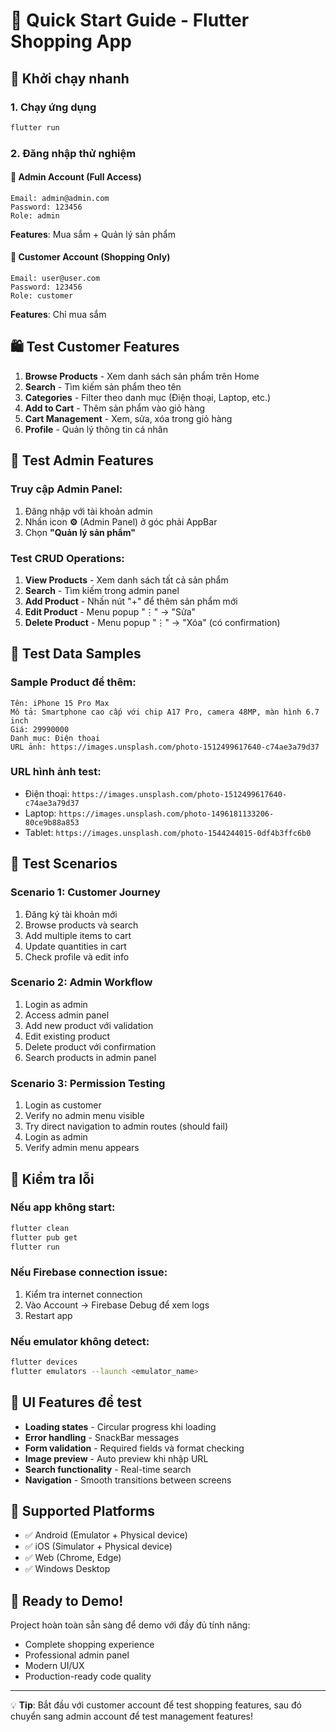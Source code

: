 # 🚀 Quick Start Guide - Flutter Shopping App

## 🎯 Khởi chạy nhanh

### 1. Chạy ứng dụng

```bash
flutter run
```

### 2. Đăng nhập thử nghiệm

#### 👑 Admin Account (Full Access)

```
Email: admin@admin.com
Password: 123456
Role: admin
```

**Features**: Mua sắm + Quản lý sản phẩm

#### 👤 Customer Account (Shopping Only)

```
Email: user@user.com
Password: 123456
Role: customer
```

**Features**: Chỉ mua sắm

## 🛍️ Test Customer Features

1. **Browse Products** - Xem danh sách sản phẩm trên Home
2. **Search** - Tìm kiếm sản phẩm theo tên
3. **Categories** - Filter theo danh mục (Điện thoại, Laptop, etc.)
4. **Add to Cart** - Thêm sản phẩm vào giỏ hàng
5. **Cart Management** - Xem, sửa, xóa trong giỏ hàng
6. **Profile** - Quản lý thông tin cá nhân

## 🔧 Test Admin Features

### Truy cập Admin Panel:

1. Đăng nhập với tài khoản admin
2. Nhấn icon **⚙️** (Admin Panel) ở góc phải AppBar
3. Chọn **"Quản lý sản phẩm"**

### Test CRUD Operations:

1. **View Products** - Xem danh sách tất cả sản phẩm
2. **Search** - Tìm kiếm trong admin panel
3. **Add Product** - Nhấn nút "+" để thêm sản phẩm mới
4. **Edit Product** - Menu popup "⋮" → "Sửa"
5. **Delete Product** - Menu popup "⋮" → "Xóa" (có confirmation)

## 📝 Test Data Samples

### Sample Product để thêm:

```
Tên: iPhone 15 Pro Max
Mô tả: Smartphone cao cấp với chip A17 Pro, camera 48MP, màn hình 6.7 inch
Giá: 29990000
Danh mục: Điện thoại
URL ảnh: https://images.unsplash.com/photo-1512499617640-c74ae3a79d37
```

### URL hình ảnh test:

- Điện thoại: `https://images.unsplash.com/photo-1512499617640-c74ae3a79d37`
- Laptop: `https://images.unsplash.com/photo-1496181133206-80ce9b88a853`
- Tablet: `https://images.unsplash.com/photo-1544244015-0df4b3ffc6b0`

## 🧪 Test Scenarios

### Scenario 1: Customer Journey

1. Đăng ký tài khoản mới
2. Browse products và search
3. Add multiple items to cart
4. Update quantities in cart
5. Check profile và edit info

### Scenario 2: Admin Workflow

1. Login as admin
2. Access admin panel
3. Add new product với validation
4. Edit existing product
5. Delete product với confirmation
6. Search products in admin panel

### Scenario 3: Permission Testing

1. Login as customer
2. Verify no admin menu visible
3. Try direct navigation to admin routes (should fail)
4. Login as admin
5. Verify admin menu appears

## 🚨 Kiểm tra lỗi

### Nếu app không start:

```bash
flutter clean
flutter pub get
flutter run
```

### Nếu Firebase connection issue:

1. Kiểm tra internet connection
2. Vào Account → Firebase Debug để xem logs
3. Restart app

### Nếu emulator không detect:

```bash
flutter devices
flutter emulators --launch <emulator_name>
```

## 🎨 UI Features để test

- **Loading states** - Circular progress khi loading
- **Error handling** - SnackBar messages
- **Form validation** - Required fields và format checking
- **Image preview** - Auto preview khi nhập URL
- **Search functionality** - Real-time search
- **Navigation** - Smooth transitions between screens

## 📱 Supported Platforms

- ✅ Android (Emulator + Physical device)
- ✅ iOS (Simulator + Physical device)
- ✅ Web (Chrome, Edge)
- ✅ Windows Desktop

## 🎉 Ready to Demo!

Project hoàn toàn sẵn sàng để demo với đầy đủ tính năng:

- Complete shopping experience
- Professional admin panel
- Modern UI/UX
- Production-ready code quality

---

💡 **Tip**: Bắt đầu với customer account để test shopping features, sau đó chuyển sang admin account để test management features!
